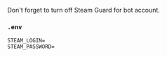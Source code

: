 Don't forget to turn off Steam Guard for bot account.

### `.env`
```
STEAM_LOGIN=
STEAM_PASSWORD=
```
